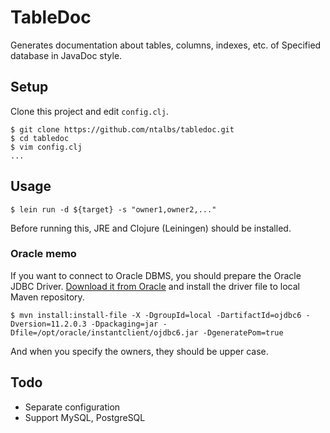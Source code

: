 TableDoc
========

Generates documentation about tables, columns, indexes, etc. of Specified database in JavaDoc style.

## Setup
Clone this project and edit `config.clj`.

    $ git clone https://github.com/ntalbs/tabledoc.git
    $ cd tabledoc
    $ vim config.clj
    ...

## Usage

    $ lein run -d ${target} -s "owner1,owner2,..."

Before running this, JRE and Clojure (Leiningen) should be installed.

### Oracle memo
If you want to connect to Oracle DBMS, you should prepare the Oracle JDBC Driver. [Download it from Oracle](http://www.oracle.com/technetwork/database/enterprise-edition/jdbc-112010-090769.html) and install the driver file to local Maven repository.

    $ mvn install:install-file -X -DgroupId=local -DartifactId=ojdbc6 -Dversion=11.2.0.3 -Dpackaging=jar -Dfile=/opt/oracle/instantclient/ojdbc6.jar -DgeneratePom=true

And when you specify the owners, they should be upper case.

## Todo

 * Separate configuration
 * Support MySQL, PostgreSQL
